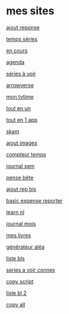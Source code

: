 # mes sites

[ajout reponse](https://ajoutreponse.glideapp.io/)
<!--  -->
[temps séries](https://jhfcl.glideapp.io/)
<!--  -->
[en cours](https://xnvwo.glideapp.io/)
<!--  -->
[agenda](https://p2onc.glideapp.io/)
<!--  -->
[séries à voir](https://seriesavoir.glideapp.io/)
<!--  -->
[arrowverse](https://arrowverse.glideapp.io/)
<!--  -->
[mon tvtime](https://montvtime.glideapp.io/)
<!--  -->
[tout en un](https://toutenun.glideapp.io/)
<!--  -->
[tout en 1 app](https://7enun.glideapp.io/)
<!--  -->
[skam](https://skamtracker.glideapp.io/)
<!--  -->
[ajout images](https://imagesajout.glideapp.io/)
<!--  -->
[compteur temps](https://compterebours.glideapp.io/)
<!--  -->
[journal sem](https://journalsemainier.glideapp.io/)
<!--  -->
[pense bête](https://oirxm.glideapp.io/)
<!--  -->
[ajout rep bis](https://ajoutreponsebis.glideapp.io/)
<!--  -->
[basic expense reporter](https://mesdepenses2.glideapp.io/)
<!--  -->
[learn nl](https://apprendrenl.glideapp.io/)
<!--  -->
[journal mois](https://journalmois.glideapp.io/)
<!--  -->
[mes livres](https://meslivres.glideapp.io/)
<!--  -->
[générateur aléa](https://generateuralea.glideapp.io/)
<!--  -->
[liste bls](https://malistebls.glideapp.io/)
<!--  -->
[series a voir connex](https://seriesavoirconnex.glideapp.io/)
<!--  -->
[copy script](https://copyscriptajout.glideapp.io/)
<!--  -->
[liste bl 2](https://listebl2.glideapp.io/)
<!--  -->
[copy all](https://copyall.glideapp.io/)
<!--  -->
[]()
<!--  -->
[]()
<!--  -->
[]()
<!--  -->
[]()
<!--  -->
[]()
<!--  -->
[]()
<!--  -->

